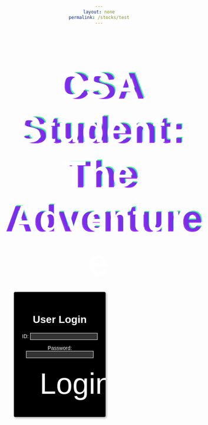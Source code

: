 ```yaml
---
layout: none
permalink: /stocks/test
---
```


<!DOCTYPE html>
<html lang="en">
<head>
    <meta charset="UTF-8">
    <meta name="viewport" content="width=device-width, initial-scale=1.0">
    <title>Game Menu</title>
    <link rel="stylesheet" href="indexstyles.css">
    <style>
        body {
            text-align: center;
            margin-top: 100px;
            font-family: Arial, sans-serif;
            background-image: url('https://img.freepik.com/premium-vector/vector-binary-code-green-background-big-data-programming-hacking-deep-decryption-encryption-computer-streaming-numbers-1-0-coding-hacker-concept_167184-283.jpg');
            background-size: cover;
            background-repeat: no-repeat;
            background-position: center center;
            height: 100vh;
        }
        button,button::after {
            padding: 10px 50px;
            font-size: 80px;
            border: none;
            border-radius: 5px;
            color: white;
            background-color: transparent;
            position: relative;
        }
        button::after {
            --move1: inset(50% 50% 50% 50%);
            --move2: inset(31% 0 40% 0);
            --move3: inset(39% 0 15% 0);
            --move4: inset(45% 0 40% 0);
            --move5: inset(45% 0 6% 0);
            --move6: inset(14% 0 61% 0);
            clip-path: var(--move1);
            content: 'GLITCH';
            position: absolute;
            top: 0;
            left: 0;
            right: 0;
            bottom: 0;
            display: block;
        }
        button:hover::after {
            animation: glitch_4011 1s;
            text-shadow: 10 10px 10px black;
            animation-timing-function: steps(2, end);
            text-shadow: -3px -3px 0px #1df2f0, 3px 3px 0px #E94BE8;
            background-color: transparent;
            border: 3px solid rgb(0, 255, 213);
        }
        button:hover {
            text-shadow: -1px -1px 0px #1df2f0, 1px 1px 0px #E94BE8;
        }
        button:hover {
            background-color: transparent;
            border: 1px solid rgb(0, 255, 213);
            box-shadow: 0px 10px 10px -10px rgb(0, 255, 213);
        }
        @keyframes glitch_4011 {
            0% {
                clip-path: var(--move1);
                transform: translate(0px,-10px);
            }
            10% {
                clip-path: var(--move2);
                transform: translate(-10px,10px);
            }
            20% {
                clip-path: var(--move3);
                transform: translate(10px,0px);
            }
            30% {
                clip-path: var(--move4);
                transform: translate(-10px,10px);
            }
            40% {
                clip-path: var(--move5);
                transform: translate(10px,-10px);
            }
            50% {
                clip-path: var(--move6);
                transform: translate(-10px,10px);
            }
            60% {
                clip-path: var(--move1);
                transform: translate(10px,-10px);
            }
            70% {
                clip-path: var(--move3);
                transform: translate(-10px,10px);
            }
            80% {
                clip-path: var(--move2);
                transform: translate(10px,-10px);
            }
            90% {
                clip-path: var(--move4);
                transform: translate(-10px,10px);
            }
            100% {
                clip-path: var(--move1);
                transform: translate(0);
            }
        }
        .glitch {
            position: relative;
            font-size: 100px;
            font-weight: 700;
            line-height: 1.2;
            color: #fff;
            letter-spacing: 5px;
            z-index: 1;
            animation: shift 1s ease-in-out infinite alternate;
        }
        .glitch:before,
        .glitch:after {
            display: block;
            content: attr(data-glitch);
            position: absolute;
            top: 0;
            left: 0;
            opacity: 0.8;
        }
        .glitch:before {
            animation: glitch 0.4s cubic-bezier(0.25, 0.46, 0.45, 0.94) both infinite;
            color: #8b00ff;
            z-index: -1;
        }
        .glitch:after {
            animation: glitch 0.4s cubic-bezier(0.25, 0.46, 0.45, 0.94) reverse both infinite;
            color: #00e571;
            z-index: -2;
        }
        @keyframes glitch {
            0% {
                transform: translate(0);
            }
            20% {
                transform: translate(-3px, 3px);
            }
            40% {
                transform: translate(-3px, -3px);
            }
            60% {
                transform: translate(3px, 3px);
            }
            80% {
                transform: translate(3px, -3px);
            }
            to {
                transform: translate(0);
            }
        }
        @keyframes shift {
            0%, 40%, 44%, 58%, 61%, 65%, 69%, 73%, 100% {
                transform: skewX(0deg);
            }
            41% {
                transform: skewX(10deg);
            }
            42% {
                transform: skewX(-10deg);
            }
            59% {
                transform: skewX(40deg) skewY(10deg);
            }
            60% {
                transform: skewX(-40deg) skewY(-10deg);
            }
            63% {
                transform: skewX(10deg) skewY(-5deg);
            }
            70% {
                transform: skewX(-50deg) skewY(-20deg);
            }
            71% {
                transform: skewX(10deg) skewY(-10deg);
            }
        }
        .login-container {
    display: flex;
    justify-content: space-between;
    flex-wrap: wrap; /* allows the cards to wrap onto the next line if the screen is too small */
    color: #fff; /* set text to white */
    padding: 20px;
    border-radius: 10px;
}
.login-card {
    margin-top: 0; /* remove the top margin */
    width: 45%;
    border: 1px solid #ddd;
    border-radius: 5px;
    padding: 20px;
    box-shadow: 2px 2px 5px rgba(0, 0, 0, 0.3);
    margin-bottom: 20px;
    overflow-x: auto; /* Enable horizontal scrolling */
    background-color: #000; /* set background to black */
    color: #fff; /* set text to white */
    background-position: center center;
}
.login-card input,
.login-card label,
.login-card button {
    color: #fff; /* set input text, label, and button text to white */
}
.login-card input {
    background-color: #333; /* set input background to dark gray */
    border: 1px solid #fff; /* white border for inputs */
}
.login-card h1 {
    margin-bottom: 20px;
}
.signup-card {
    margin-top: 0; /* remove the top margin */
    width: 45%;
    border: 1px solid #ddd;
    border-radius: 5px;
    padding: 20px;
    box-shadow: 2px 2px 5px rgba(0, 0, 0, 0.3);
    margin-bottom: 20px;
    overflow-x: auto; /* Enable horizontal scrolling */
}
.signup-card h1 {
    margin-bottom: 20px;
}
    </style>
</head>
<body>
    <div style="text-align: center; margin-top: 100px;">
        <div class="loader">
            <div data-glitch="CSA Student: The Adventure" class="glitch">CSA Student: The Adventure</div>
        </div>
        <div class="login-container">
    <!-- Python Login Form -->
    <div class="login-card">
        <h1 id="pythonTitle">User Login</h1>
        <form id="pythonForm" onsubmit="pythonLogin(); return false;">
            <p>
                <label>
                    ID:
                    <input type="text" name="uid" id="uid" required>
                </label>
            </p>
            <p>
                <label>
                    Password:
                    <input type="password" name="password" id="password" required>
                </label>
            </p>
            <p>
                <button type="submit">Login</button>
            </p>
            <p id="message" style="color: red;"></p>
        </form>
    
</div>
    </div>

<script type="module">
    import { login, pythonURI, fetchOptions } from '{{site.baseurl}}/assets/js/api/config.js';

    // Function to handle Python login
    window.pythonLogin = function() {
        const options = {
            URL: `${pythonURI}/api/authenticate`,
            callback: pythonDatabase,
            message: "message",
            method: "POST",
            cache: "no-cache",
            body: {
                uid: document.getElementById("uid").value,
                password: document.getElementById("password").value,
            }
        };
        login(options);
    }

    // Function to handle signup
    window.signup = function() {
    const signupButton = document.querySelector(".signup-card button");

    // Disable the button and change its color
    signupButton.disabled = true;
    signupButton.style.backgroundColor = '#d3d3d3'; // Light gray to indicate disabled state

    const signupOptions = {
        URL: `${pythonURI}/api/user`,
        method: "POST",
        cache: "no-cache",
        body: {
            name: document.getElementById("name").value,
            uid: document.getElementById("signupUid").value,
            password: document.getElementById("signupPassword").value,
            kasm_server_needed: document.getElementById("kasmNeeded").checked,
        }
    };

    fetch(signupOptions.URL, {
        method: signupOptions.method,
        headers: {
            "Content-Type": "application/json"
        },
        body: JSON.stringify(signupOptions.body)
    })
    .then(response => {
        if (!response.ok) {
            throw new Error(`Signup failed: ${response.status}`);
        }
        return response.json();
    })
    .then(data => {
        document.getElementById("signupMessage").textContent = "Signup successful!";
        // Optionally redirect to login page or handle as needed
        // window.location.href = '{{site.baseurl}}/profile';
    })
    .catch(error => {
        console.error("Signup Error:", error);
        document.getElementById("signupMessage").textContent = `Signup Error: ${error.message}`;
        // Re-enable the button if there is an error
        signupButton.disabled = false;
        signupButton.style.backgroundColor = ''; // Reset to default color
    });
}


    // Function to fetch and display Python data
    function pythonDatabase() {
        const URL = `${pythonURI}/api/id`;

        fetch(URL, fetchOptions)
            .then(response => {
                if (!response.ok) {
                    throw new Error(`Flask server response: ${response.status}`);
                }
                return response.json();
            })
            .then(data => {
                window.location.href = '{{site.baseurl}}/profile';
            })
            .catch(error => {
                console.error("Python Database Error:", error);
                const errorMsg = `Python Database Error: ${error.message}`;
            });
    }

    // Call relevant database functions on the page load
    window.onload = function() {
         pythonDatabase();
    };
</script>